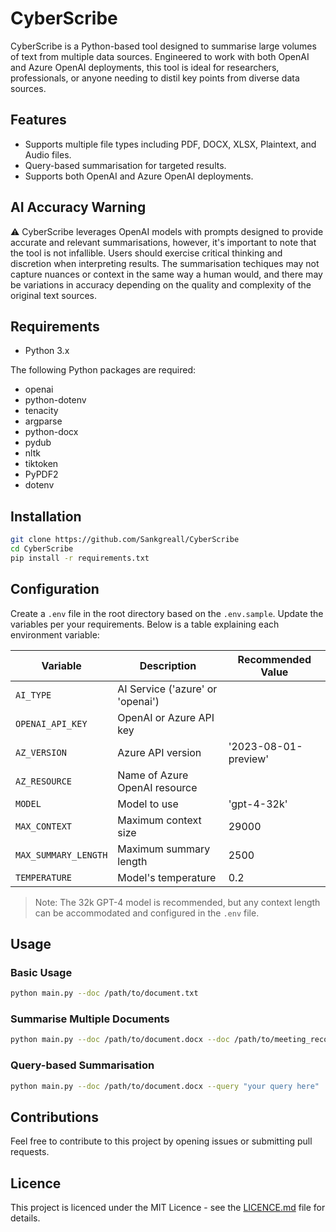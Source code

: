 # CyberScribe
CyberScribe is a Python-based tool designed to summarise large volumes of text from multiple data sources. Engineered to work with both OpenAI and Azure OpenAI deployments, this tool is ideal for researchers, professionals, or anyone needing to distil key points from diverse data sources.

## Features
- Supports multiple file types including PDF, DOCX, XLSX, Plaintext, and Audio files.
- Query-based summarisation for targeted results.
- Supports both OpenAI and Azure OpenAI deployments.

## AI Accuracy Warning
⚠️ CyberScribe leverages OpenAI models with prompts designed to provide accurate and relevant summarisations, however, it's important to note that the tool is not infallible. Users should exercise critical thinking and discretion when interpreting results. The summarisation techiques may not capture nuances or context in the same way a human would, and there may be variations in accuracy depending on the quality and complexity of the original text sources.

## Requirements
- Python 3.x

The following Python packages are required:

- openai
- python-dotenv
- tenacity
- argparse
- python-docx
- pydub
- nltk
- tiktoken
- PyPDF2
- dotenv

## Installation

```bash
git clone https://github.com/Sankgreall/CyberScribe
cd CyberScribe
pip install -r requirements.txt
```

## Configuration

Create a `.env` file in the root directory based on the `.env.sample`. Update the variables per your requirements. Below is a table explaining each environment variable:

| Variable             | Description                                         | Recommended Value      |
|----------------------|-----------------------------------------------------|------------------------|
| `AI_TYPE`            | AI Service ('azure' or 'openai')                    |                        |
| `OPENAI_API_KEY`     | OpenAI or Azure API key                             |                        |
| `AZ_VERSION`         | Azure API version                                   | '2023-08-01-preview'   |
| `AZ_RESOURCE`        | Name of Azure OpenAI resource                       |                        |
| `MODEL`              | Model to use                                        | 'gpt-4-32k'            |
| `MAX_CONTEXT`        | Maximum context size                                | 29000                  |
| `MAX_SUMMARY_LENGTH` | Maximum summary length                              | 2500                   |
| `TEMPERATURE`        | Model's temperature                                 | 0.2                    |

> Note: The 32k GPT-4 model is recommended, but any context length can be accommodated and configured in the `.env` file.

## Usage

### Basic Usage

```bash
python main.py --doc /path/to/document.txt
```

### Summarise Multiple Documents

```bash
python main.py --doc /path/to/document.docx --doc /path/to/meeting_recording.mp3
```

### Query-based Summarisation

```bash
python main.py --doc /path/to/document.docx --query "your query here"
```

## Contributions
Feel free to contribute to this project by opening issues or submitting pull requests.

## Licence
This project is licenced under the MIT Licence - see the [LICENCE.md](LICENCE.md) file for details.
